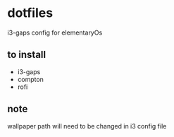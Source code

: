 
# dotfiles
i3-gaps config for elementaryOs

## to install 

- i3-gaps  
- compton  
- rofi

## note
wallpaper path will need to be changed in i3 config file

